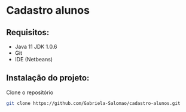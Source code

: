 # Cadastro alunos

## Requisitos:
  - Java 11 JDK 1.0.6
  - Git
  - IDE (Netbeans)
  
## Instalação do projeto:
Clone o repositório
```bash
git clone https://github.com/Gabriela-Salomao/cadastro-alunos.git
```
